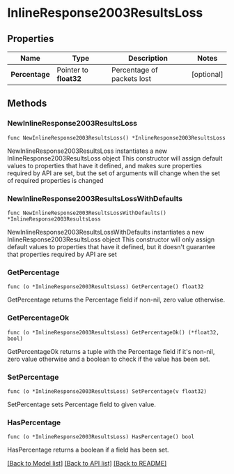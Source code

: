 # InlineResponse2003ResultsLoss

## Properties

Name | Type | Description | Notes
------------ | ------------- | ------------- | -------------
**Percentage** | Pointer to **float32** | Percentage of packets lost | [optional] 

## Methods

### NewInlineResponse2003ResultsLoss

`func NewInlineResponse2003ResultsLoss() *InlineResponse2003ResultsLoss`

NewInlineResponse2003ResultsLoss instantiates a new InlineResponse2003ResultsLoss object
This constructor will assign default values to properties that have it defined,
and makes sure properties required by API are set, but the set of arguments
will change when the set of required properties is changed

### NewInlineResponse2003ResultsLossWithDefaults

`func NewInlineResponse2003ResultsLossWithDefaults() *InlineResponse2003ResultsLoss`

NewInlineResponse2003ResultsLossWithDefaults instantiates a new InlineResponse2003ResultsLoss object
This constructor will only assign default values to properties that have it defined,
but it doesn't guarantee that properties required by API are set

### GetPercentage

`func (o *InlineResponse2003ResultsLoss) GetPercentage() float32`

GetPercentage returns the Percentage field if non-nil, zero value otherwise.

### GetPercentageOk

`func (o *InlineResponse2003ResultsLoss) GetPercentageOk() (*float32, bool)`

GetPercentageOk returns a tuple with the Percentage field if it's non-nil, zero value otherwise
and a boolean to check if the value has been set.

### SetPercentage

`func (o *InlineResponse2003ResultsLoss) SetPercentage(v float32)`

SetPercentage sets Percentage field to given value.

### HasPercentage

`func (o *InlineResponse2003ResultsLoss) HasPercentage() bool`

HasPercentage returns a boolean if a field has been set.


[[Back to Model list]](../README.md#documentation-for-models) [[Back to API list]](../README.md#documentation-for-api-endpoints) [[Back to README]](../README.md)


